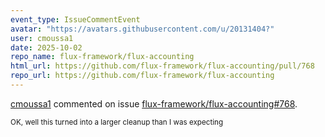 ```yaml
---
event_type: IssueCommentEvent
avatar: "https://avatars.githubusercontent.com/u/20131404?"
user: cmoussa1
date: 2025-10-02
repo_name: flux-framework/flux-accounting
html_url: https://github.com/flux-framework/flux-accounting/pull/768
repo_url: https://github.com/flux-framework/flux-accounting
---
```


<a href='https://github.com/cmoussa1' target='_blank'>cmoussa1</a> commented on issue <a href='https://github.com/flux-framework/flux-accounting/pull/768' target='_blank'>flux-framework/flux-accounting#768</a>.

<small>OK, well this turned into a larger cleanup than I was expecting 